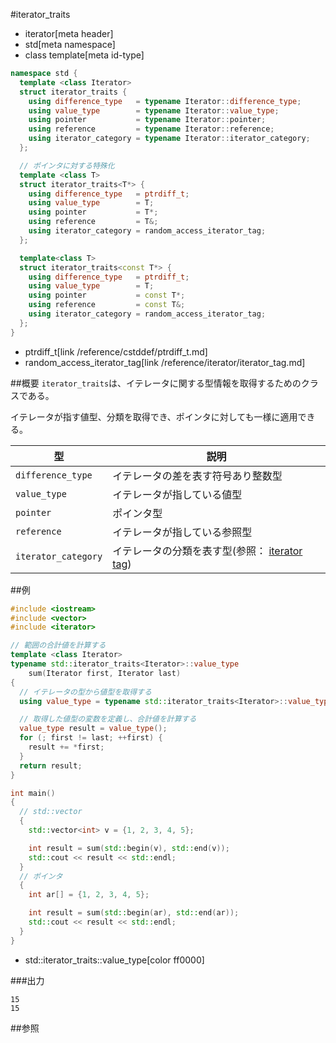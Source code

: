 #iterator_traits
* iterator[meta header]
* std[meta namespace]
* class template[meta id-type]

```cpp
namespace std {
  template <class Iterator>
  struct iterator_traits {
    using difference_type   = typename Iterator::difference_type;
    using value_type        = typename Iterator::value_type;
    using pointer           = typename Iterator::pointer;
    using reference         = typename Iterator::reference;
    using iterator_category = typename Iterator::iterator_category;
  };

  // ポインタに対する特殊化
  template <class T>
  struct iterator_traits<T*> {
    using difference_type   = ptrdiff_t;
    using value_type        = T;
    using pointer           = T*;
    using reference         = T&;
    using iterator_category = random_access_iterator_tag;
  };

  template<class T>
  struct iterator_traits<const T*> {
    using difference_type   = ptrdiff_t;
    using value_type        = T;
    using pointer           = const T*;
    using reference         = const T&;
    using iterator_category = random_access_iterator_tag;
  };
}
```
* ptrdiff_t[link /reference/cstddef/ptrdiff_t.md]
* random_access_iterator_tag[link /reference/iterator/iterator_tag.md]

##概要
`iterator_traits`は、イテレータに関する型情報を取得するためのクラスである。

イテレータが指す値型、分類を取得でき、ポインタに対しても一様に適用できる。


| 型 | 説明 |
|---------------------|------------------------|
| `difference_type`   | イテレータの差を表す符号あり整数型 |
| `value_type`        | イテレータが指している値型 |
| `pointer`           | ポインタ型 |
| `reference`         | イテレータが指している参照型 |
| `iterator_category` | イテレータの分類を表す型(参照： [iterator tag](/reference/iterator/iterator_tag.md)) |


##例
```cpp
#include <iostream>
#include <vector>
#include <iterator>

// 範囲の合計値を計算する
template <class Iterator>
typename std::iterator_traits<Iterator>::value_type
    sum(Iterator first, Iterator last)
{
  // イテレータの型から値型を取得する
  using value_type = typename std::iterator_traits<Iterator>::value_type;

  // 取得した値型の変数を定義し、合計値を計算する
  value_type result = value_type();
  for (; first != last; ++first) {
    result += *first;
  }
  return result;
}

int main()
{
  // std::vector
  {
    std::vector<int> v = {1, 2, 3, 4, 5};

    int result = sum(std::begin(v), std::end(v));
    std::cout << result << std::endl;
  }
  // ポインタ
  {
    int ar[] = {1, 2, 3, 4, 5};

    int result = sum(std::begin(ar), std::end(ar));
    std::cout << result << std::endl;
  }
}
```
* std::iterator_traits<Iterator>::value_type[color ff0000]

###出力
```
15
15
```

##参照


